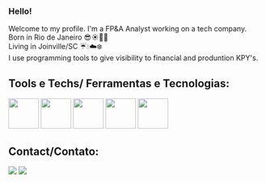 ### Hello!

Welcome to my profile. I'm a FP&A Analyst working on a tech company. 
<br>Born in Rio de Janeiro 😎☀️🌅🔥
<br>Living in Joinville/SC ☔💧☁️❄️
<br>I use programming tools to give visibility to financial and produntion KPY's.


## Tools e Techs/ Ferramentas e Tecnologias:

<img height="60" src="https://cdn.jsdelivr.net/gh/devicons/devicon/icons/python/python-original-wordmark.svg" /> <img height="60" src="https://cdn.jsdelivr.net/gh/devicons/devicon/icons/java/java-original-wordmark.svg" /> <img height="60" src="https://cdn.jsdelivr.net/gh/devicons/devicon/icons/mysql/mysql-original-wordmark.svg" /> <img height="60" src="https://cdn.jsdelivr.net/gh/devicons/devicon/icons/postgresql/postgresql-plain-wordmark.svg" /> <img height="60" src="https://w3skillset.com/wp-content/uploads/2021/09/PowerBI-Logo.png" />


## Contact/Contato:

<div>
<a href = "mailto:jpbalopes@gmail.com"><img src="https://img.shields.io/badge/Gmail-D14836?style=for-the-badge&logo=gmail&logoColor=white" target="_blank"></a>
<a href="www.linkedin.com/in/joaopedrobrasillopes" target="_blank"><img src="https://img.shields.io/badge/-LinkedIn-%230077B5?style=for-the-badge&logo=linkedin&logoColor=white" target="_blank"></a>   
</div>
          
          
          
          
          


